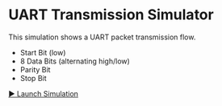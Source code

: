 # UART Transmission Simulator

This simulation shows a UART packet transmission flow.

- Start Bit (low)
- 8 Data Bits (alternating high/low)
- Parity Bit
- Stop Bit


[▶ Launch Simulation](./sim/index.html)